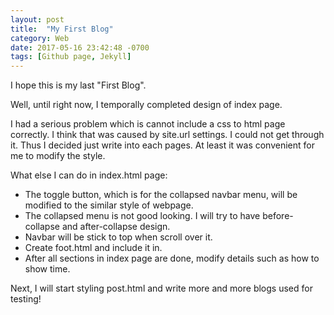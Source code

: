 ```yaml
---
layout: post
title:  "My First Blog"
category: Web
date: 2017-05-16 23:42:48 -0700
tags: [Github page, Jekyll]
---
```


I hope this is my last "First Blog".

Well, until right now, I temporally completed design of index page.

I had a serious problem which is cannot include a css to html page correctly. I think that was caused by site.url settings. I could not get through it. Thus I decided just write into each pages. At least it was convenient for me to modify the style.

What else I can do in index.html page:
+ The toggle button, which is for the collapsed navbar menu, will be modified to the similar style of webpage.
+ The collapsed menu is not good looking. I will try to have before-collapse and after-collapse design.
+ Navbar will be stick to top when scroll over it.
+ Create foot.html and include it in.
+ After all sections in index page are done, modify details such as how to show time.

Next, I will start styling post.html and write more and more blogs used for testing!
